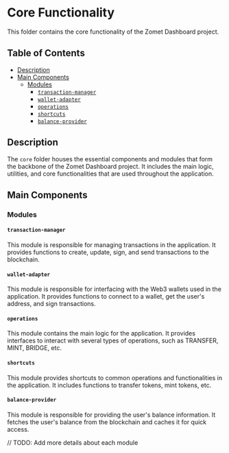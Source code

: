 # Core Functionality

This folder contains the core functionality of the Zomet Dashboard project.

## Table of Contents

-   [Description](#description)
-   [Main Components](#main-components)
    -   [Modules](#modules)
        -   [`transaction-manager`](#transaction-manager)
        -   [`wallet-adapter`](#wallet-adapter)
        -   [`operations`](#operations)
        -   [`shortcuts`](#shortcuts)
        -   [`balance-provider`](#balance-provider)

## Description

The `core` folder houses the essential components and modules that form the backbone of the Zomet Dashboard project. It includes the main logic, utilities, and core functionalities that are used throughout the application.

## Main Components

### Modules

#### `transaction-manager`

This module is responsible for managing transactions in the application. It provides functions to create, update, sign, and send transactions to the blockchain.

#### `wallet-adapter`

This module is responsible for interfacing with the Web3 wallets used in the application. It provides functions to connect to a wallet, get the user's address, and sign transactions.

#### `operations`

This module contains the main logic for the application. It provides interfaces to interact with several types of operations, such as TRANSFER, MINT, BRIDGE, etc.

#### `shortcuts`

This module provides shortcuts to common operations and functionalities in the application. It includes functions to transfer tokens, mint tokens, etc.

#### `balance-provider`

This module is responsible for providing the user's balance information. It fetches the user's balance from the blockchain and caches it for quick access.

// TODO: Add more details about each module
